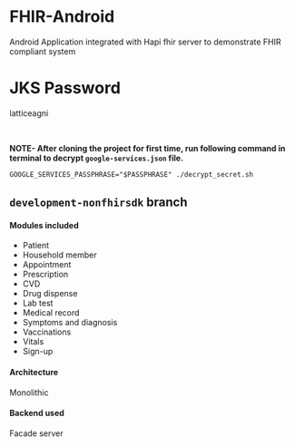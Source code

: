 # FHIR-Android
Android Application integrated with Hapi fhir server to demonstrate FHIR compliant system

# JKS Password
latticeagni

<br/>

**NOTE- After cloning the project for first time, run following command in terminal to decrypt `google-services.json` file.**

```
GOOGLE_SERVICES_PASSPHRASE="$PASSPHRASE" ./decrypt_secret.sh
```


## `development-nonfhirsdk` branch
#### Modules included
* Patient
* Household member
* Appointment
* Prescription
* CVD
* Drug dispense
* Lab test
* Medical record
* Symptoms and diagnosis
* Vaccinations
* Vitals
* Sign-up

#### Architecture
Monolithic

#### Backend used
Facade server
